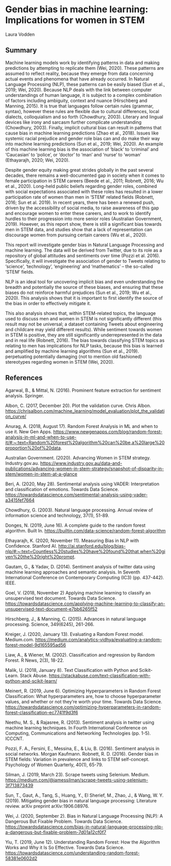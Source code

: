 # Gender bias in machine learning: Implications for women in STEM

Laura Vodden

## Summary
Machine learning models work by identifying patterns in data and making predictions by attempting to replicate them (Wei, 2020). These patterns are assumed to reflect reality, because they emerge from data concerning actual events and phenomena that have already occurred. In Natural Language Processing (NLP), these patterns can be easily biased (Sun et al., 2019; Wei, 2020). Because NLP deals with the link between computer understandings of human language, it is subject to a complex combination of factors including ambiguity, context and nuance (Hirschberg and Manning, 2015). It is true that languages follow certain rules (grammar, syntax), however these rules are flexible due to cultural differences, local dialects, colloquialism and so forth (Chowdhury, 2003). Literary and lingual devices like irony and sarcasm further complicate understanding (Chowdhury, 2003). Finally, implicit cultural bias can result in patterns that cause bias in machine learning predictions (Zhao et al., 2018). Issues like systemic racial prejudice and gender role bias can and do make their way into machine learning predictions (Sun et al., 2019; Wei, 2020). An example of this machine learning bias is the association of ‘black’ to ‘criminal’ and ‘Caucasian’ to ‘police’, or ‘doctor’ to ‘man’ and ‘nurse’ to ‘woman’ (Ethayarajh, 2020; Wei, 2020).

Despite gender equity making great strides globally in the past several decades, there remains a well-documented gap in society when it comes to female participation in STEM careers (Beede et al., 2011; Robnett, 2016; Wu et al., 2020). Long-held public beliefs regarding gender roles, combined with social expectations associated with these roles has resulted in a lower participation rate of women than men in ‘STEM’ related fields (Robnett, 2016; Sun et al. 2019). In recent years, there has been a renewed push, driven by the accessibility of social media, to raise awareness of this gap and encourage women to enter these careers, and to work to identify hurdles to their progression into more senior roles (Australian Government, 2019). However, as this report show, there is still a significant bias towards men in STEM data, and studies show that a lack of representation can discourage women from pursuing certain careers (Wu et al., 2020).

This report will investigate gender bias in Natural Language Processing and machine learning. The data will be derived from Twitter, due to its role as a repository of global attitudes and sentiments over time (Pozzi et al. 2016). Specifically, it will investigate the association of gender to Tweets relating to ‘science’, ‘technology’, ‘engineering’ and ‘mathematics’ – the so-called ‘STEM’ fields.

NLP is an ideal tool for uncovering implicit bias and even understanding the breadth and potentially the source of these biases, and ensuring that these biases do not reinforce harmful prejudices (Sun et al., 2019; Wu et al., 2020). This analysis shows that it is important to first identify the source of the bias in order to effectively mitigate it.

This also analysis shows that, within STEM-related topics, the language used to discuss men and women in STEM is not significantly different (this result may not be universal; a dataset containing Tweets about engineering and childcare may yield different results). While sentiment towards women in STEM is positive, they are still significantly underrepresented in the data and in real life (Robnett, 2016). The bias towards classifying STEM topics as relating to men has implications for NLP tasks,  because this bias is learned and amplified by machine learning algorithms (Sun et al., 2019). perpetuating potentially damaging (not to mention old fashioned) stereotypes regarding women in STEM (Wei, 2020). 



## References
Agarwal, B., & Mittal, N. (2016). Prominent feature extraction for sentiment analysis. Springer.

Albon, C. (2017, December 20). Plot the validation curve. Chris Albon. https://chrisalbon.com/machine_learning/model_evaluation/plot_the_validation_curve/

Anurag, A. (2018, August 17). Random Forest Analysis in ML and when to use it. New Gen Apps. https://www.newgenapps.com/blog/random-forest-analysis-in-ml-and-when-to-use-it/#:~:text=Random%20forest%20algorithm%20can%20be,a%20large%20proportion%20of%20data.

Australian Government. (2020). Advancing Women in STEM strategy. Industry.gov.au. https://www.industry.gov.au/data-and-publications/advancing-women-in-stem-strategy/snapshot-of-disparity-in-stem/women-in-stem-at-a-glance

Beri, A. (2020, May 28). Sentimental analysis using VADER: Interpretation and classification of emotions. Towards Data Science. https://towardsdatascience.com/sentimental-analysis-using-vader-a3415fef7664

Chowdhury, G. (2003). Natural language processing. Annual review of information science and technology, 37(1), 51-89.

Donges, N. (2019, June 16). A complete guide to the random forest algorithm. Built In. https://builtin.com/data-science/random-forest-algorithm

Ethayarajh, K. (2020, November 11). Measuring Bias in NLP with Confidence. Stanford AI. http://ai.stanford.edu/blog/bias-nlp/#:~:text=Countless%20studies%20have%20found%20that,when%20given%20the%20right%20prompt.

Gautam, G., & Yadav, D. (2014). Sentiment analysis of twitter data using machine learning approaches and semantic analysis. In Seventh International Conference on Contemporary Computing (IC3) (pp. 437-442). IEEE.

Goel, V. (2018, November 2) Applying machine learning to classify an unsupervised text document. Towards Data Science. https://towardsdatascience.com/applying-machine-learning-to-classify-an-unsupervised-text-document-e7bb6265f52

Hirschberg, J., & Manning, C. (2015). Advances in natural language processing. Science, 349(6245), 261-266.

Kreiger, J. (2020, January 13). Evaluating a Random Forest model. Medium.com. https://medium.com/analytics-vidhya/evaluating-a-random-forest-model-9d165595ad56

Liaw, A., & Wiener, M. (2002). Classification and regression by Random Forest. R News, 2(3), 18-22.

Malik, U. (2018, January 8). Text Classification with Python and Scikit-Learn. Stack Abuse. https://stackabuse.com/text-classification-with-python-and-scikit-learn/

Meinert, R. (2019, June 6). Optimizing Hyperparameters in Random Forest Classification: What hyperparameters are, how to choose hyperparameter values, and whether or not they’re worth your time. Towards Data Science. https://towardsdatascience.com/optimizing-hyperparameters-in-random-forest-classification-ec7741f9d3f6

Neethu, M. S., & Rajasree, R. (2013). Sentiment analysis in twitter using machine learning techniques. In Fourth International Conference on Computing, Communications and Networking Technologies (pp. 1-5). ICCCNT.

Pozzi, F. A., Fersini, E., Messina, E., & Liu, B. (2016). Sentiment analysis in social networks. Morgan Kaufmann. Robnett, R. D. (2016). Gender bias in STEM fields: Variation in prevalence and links to STEM self-concept. Psychology of Women Quarterly, 40(1), 65-79.

Silman, J. (2019, March 23). Scrape tweets using Selenium. Medium. https://medium.com/@jamessilman/scrape-tweets-using-selenium-3f713873439

Sun, T., Gaut, A., Tang, S., Huang, Y., El Sherief, M., Zhao, J., & Wang, W. Y. (2019). Mitigating gender bias in natural language processing: Literature review. arXiv preprint arXiv:1906.08976.

Wei, J. (2020, September 2). Bias in Natural Language Processing (NLP): A Dangerous But Fixable Problem. Towards Data Science. https://towardsdatascience.com/bias-in-natural-language-processing-nlp-a-dangerous-but-fixable-problem-7d01a12cf0f7

Yiu, T. (2019, June 12). Understanding Random Forest: How the Algorithm Works and Why it Is So Effective. Towards Data Science. https://towardsdatascience.com/understanding-random-forest-58381e0602d2


